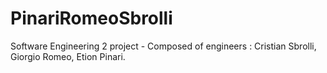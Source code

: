 # PinariRomeoSbrolli
Software Engineering 2 project -
Composed of engineers : 
Cristian Sbrolli,
Giorgio Romeo,
Etion Pinari.
